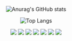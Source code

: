 <div align=center>
  
![Anurag's GitHub stats](https://github-readme-stats.vercel.app/api?username=ANTAESEOP&show_icons=true&theme=default)
  
![Top Langs](https://github-readme-stats.vercel.app/api/top-langs/?username=ANTAESEOP&layout=compact&theme=tokyonight)

<img src="https://img.shields.io/badge/HTML-E34F26?style=flat-square&logo=HTML5&logoColor=white"/>

<img src="https://img.shields.io/badge/MYSQL-4497A1?style=flat-square&logo=MYSQL&logoColor=white"/>

<img src="https://img.shields.io/badge/JavaScript-F7DF1E?style=flat-square&logo=JavaScript&logoColor=white"/>

<img src="https://img.shields.io/badge/GitHub-181717?style=flat-square&logo=GitHub&logoColor=white"/>

<img src="https://img.shields.io/badge/Notion-000000?style=flat-square&logo=Notion&logoColor=white"/>

<img src="https://img.shields.io/badge/IntelliJ IDEA-000000?style=flat-square&logo=Notion&logoColor=white"/>

<img src="https://img.shields.io/badge/Eclipse IDE-2C2255?style=flat-square&logo=Notion&logoColor=white"/>

</div>
